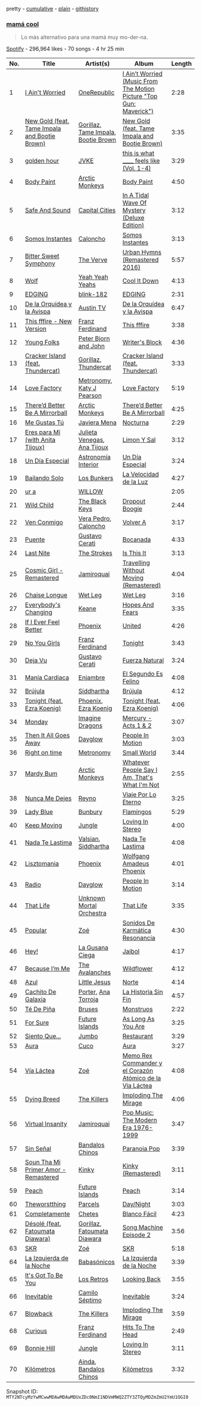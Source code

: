 pretty - [cumulative](/playlists/cumulative/37i9dQZF1DWVuraZzTY0LP.md) - [plain](/playlists/plain/37i9dQZF1DWVuraZzTY0LP) - [githistory](https://github.githistory.xyz/mackorone/spotify-playlist-archive/blob/main/playlists/plain/37i9dQZF1DWVuraZzTY0LP)

### [mamá cool](https://open.spotify.com/playlist/37i9dQZF1DWVuraZzTY0LP)

> Lo más alternativo para una mamá muy mo\-der\-na.

[Spotify](https://open.spotify.com/user/spotify) - 296,964 likes - 70 songs - 4 hr 25 min

| No. | Title | Artist(s) | Album | Length |
|---|---|---|---|---|
| 1 | [I Ain't Worried](https://open.spotify.com/track/4h9wh7iOZ0GGn8QVp4RAOB) | [OneRepublic](https://open.spotify.com/artist/5Pwc4xIPtQLFEnJriah9YJ) | [I Ain’t Worried \(Music From The Motion Picture "Top Gun: Maverick"\)](https://open.spotify.com/album/04PEOM6kIEeq9lRp1asNP2) | 2:28 |
| 2 | [New Gold \(feat\. Tame Impala and Bootie Brown\)](https://open.spotify.com/track/64dLd6rVqDLtkXFYrEUHIU) | [Gorillaz](https://open.spotify.com/artist/3AA28KZvwAUcZuOKwyblJQ), [Tame Impala](https://open.spotify.com/artist/5INjqkS1o8h1imAzPqGZBb), [Bootie Brown](https://open.spotify.com/artist/6GI3CJjT2bOnMfprCpjT1d) | [New Gold \(feat\. Tame Impala and Bootie Brown\)](https://open.spotify.com/album/4V9YFKLqZ5h8nQFTvDQscC) | 3:35 |
| 3 | [golden hour](https://open.spotify.com/track/5odlY52u43F5BjByhxg7wg) | [JVKE](https://open.spotify.com/artist/164Uj4eKjl6zTBKfJLFKKK) | [this is what \_\_\_\_ feels like \(Vol\. 1\-4\)](https://open.spotify.com/album/69AaAkdktFGnk9POmHENkT) | 3:29 |
| 4 | [Body Paint](https://open.spotify.com/track/11jRCxY01k9jvCdUru0EeP) | [Arctic Monkeys](https://open.spotify.com/artist/7Ln80lUS6He07XvHI8qqHH) | [Body Paint](https://open.spotify.com/album/0AtlEQ56o0yKOd9qM1EBp0) | 4:50 |
| 5 | [Safe And Sound](https://open.spotify.com/track/6Z8R6UsFuGXGtiIxiD8ISb) | [Capital Cities](https://open.spotify.com/artist/4gwpcMTbLWtBUlOijbVpuu) | [In A Tidal Wave Of Mystery \(Deluxe Edition\)](https://open.spotify.com/album/3WrufJir7I61NkvkDwxero) | 3:12 |
| 6 | [Somos Instantes](https://open.spotify.com/track/4zgVoY40iiq9XLu8V9Q9kb) | [Caloncho](https://open.spotify.com/artist/2z3KntXLyEF5Lvz1kpdBoA) | [Somos Instantes](https://open.spotify.com/album/4La0StHyt6pRXr85FXRxgH) | 3:13 |
| 7 | [Bitter Sweet Symphony](https://open.spotify.com/track/57iDDD9N9tTWe75x6qhStw) | [The Verve](https://open.spotify.com/artist/2cGwlqi3k18jFpUyTrsR84) | [Urban Hymns \(Remastered 2016\)](https://open.spotify.com/album/52AeC4gwbxDfFlLHgK1ByD) | 5:57 |
| 8 | [Wolf](https://open.spotify.com/track/4g3alZ0okNvZiOWW4pGUpw) | [Yeah Yeah Yeahs](https://open.spotify.com/artist/3TNt4aUIxgfy9aoaft5Jj2) | [Cool It Down](https://open.spotify.com/album/7ug0WdvzC2sLXTrtHUwNsj) | 4:13 |
| 9 | [EDGING](https://open.spotify.com/track/2wVWGFVkL5I3JGsoWBx2AZ) | [blink\-182](https://open.spotify.com/artist/6FBDaR13swtiWwGhX1WQsP) | [EDGING](https://open.spotify.com/album/0EspGdWdoWAxa5mBdQ5z55) | 2:31 |
| 10 | [De la Orquídea y la Avispa](https://open.spotify.com/track/2cWaaXZL5idipbPuJkfvH9) | [Austin TV](https://open.spotify.com/artist/5x0koyeJkLR4odx4gCD5lR) | [De la Orquídea y la Avispa](https://open.spotify.com/album/7L50tSXXmpzbpIDpNDyv5d) | 6:47 |
| 11 | [This fffire \- New Version](https://open.spotify.com/track/46gSk82duJtX3TTA182ruG) | [Franz Ferdinand](https://open.spotify.com/artist/0XNa1vTidXlvJ2gHSsRi4A) | [This fffire](https://open.spotify.com/album/4hUCtGcc0hRYXFhKSETlll) | 3:38 |
| 12 | [Young Folks](https://open.spotify.com/track/4dyx5SzxPPaD8xQIid5Wjj) | [Peter Bjorn and John](https://open.spotify.com/artist/6u11Qbko2N2hP4lTBYjX86) | [Writer's Block](https://open.spotify.com/album/5g4E06cxsFEMFE9hSekAt2) | 4:36 |
| 13 | [Cracker Island \(feat\. Thundercat\)](https://open.spotify.com/track/2W3ZpQg9i6lE6kmHbcdu9N) | [Gorillaz](https://open.spotify.com/artist/3AA28KZvwAUcZuOKwyblJQ), [Thundercat](https://open.spotify.com/artist/4frXpPxQQZwbCu3eTGnZEw) | [Cracker Island \(feat\. Thundercat\)](https://open.spotify.com/album/3488fiYQcGSfkKKpr3ttCD) | 3:33 |
| 14 | [Love Factory](https://open.spotify.com/track/6chIuYEKToP0M1vg0fXN95) | [Metronomy](https://open.spotify.com/artist/54QMjE4toDfiCryzYWCpXX), [Katy J Pearson](https://open.spotify.com/artist/6xBsaFua2lgAUlNv8Yh0nQ) | [Love Factory](https://open.spotify.com/album/0RZAwFJb7dAWACcbmfzBQ3) | 5:19 |
| 15 | [There’d Better Be A Mirrorball](https://open.spotify.com/track/0yowbJnnbTLpr99f9l1uba) | [Arctic Monkeys](https://open.spotify.com/artist/7Ln80lUS6He07XvHI8qqHH) | [There’d Better Be A Mirrorball](https://open.spotify.com/album/0ZUmodAwUq8cQJFvyibKwT) | 4:25 |
| 16 | [Me Gustas Tú](https://open.spotify.com/track/5rKuJ17ulyXWrqtLKS4sFM) | [Javiera Mena](https://open.spotify.com/artist/6c0qylj1D1gqcUUN2P8Ofp) | [Nocturna](https://open.spotify.com/album/5vU4ilAXgThxcO2wEuPuk3) | 2:29 |
| 17 | [Eres para Mí \(with Anita Tijoux\)](https://open.spotify.com/track/4m3vLNZkFAjm30XxPXf7E3) | [Julieta Venegas](https://open.spotify.com/artist/2QWIScpFDNxmS6ZEMIUvgm), [Ana Tijoux](https://open.spotify.com/artist/40JMTpVRUw90SrN4pFA6Mz) | [Limon Y Sal](https://open.spotify.com/album/1YhHEtOj1mhMz0769Fqa9Q) | 3:12 |
| 18 | [Un Día Especial](https://open.spotify.com/track/4EavV1ZnEKT4X3KlljYBsA) | [Astronomía Interior](https://open.spotify.com/artist/6PpHeERfTGHJnYErCOOdPY) | [Un Día Especial](https://open.spotify.com/album/5qKRtiCKf7vQ6RmAZ5qUAT) | 3:24 |
| 19 | [Bailando Solo](https://open.spotify.com/track/1wGNjZQoO4Ac5zotF3aZTb) | [Los Bunkers](https://open.spotify.com/artist/3RTAXX6KGdljBsOIupyZgT) | [La Velocidad de la Luz](https://open.spotify.com/album/7AihR949bXqDLbDfg5EZfG) | 4:27 |
| 20 | [ur a <stranger>](https://open.spotify.com/track/4OvlUfaJKuZ9aJVAJWmwyE) | [WILLOW](https://open.spotify.com/artist/3rWZHrfrsPBxVy692yAIxF) | [<COPINGMECHANISM>](https://open.spotify.com/album/0oMXn0MNLNyvB4iJPZXOuV) | 2:05 |
| 21 | [Wild Child](https://open.spotify.com/track/02bJ6uGeHKfNOhIc9qyA8e) | [The Black Keys](https://open.spotify.com/artist/7mnBLXK823vNxN3UWB7Gfz) | [Dropout Boogie](https://open.spotify.com/album/7LLyQJzyD56Avzk3uFzKUk) | 2:44 |
| 22 | [Ven Conmigo](https://open.spotify.com/track/1pmhavHQm3tVTObNNRcmAb) | [Vera Pedro](https://open.spotify.com/artist/2agXYMhipkDXIGmy5C158S), [Caloncho](https://open.spotify.com/artist/2z3KntXLyEF5Lvz1kpdBoA) | [Volver A](https://open.spotify.com/album/4T8bQZALNGcpVUXlBNKuYY) | 3:17 |
| 23 | [Puente](https://open.spotify.com/track/6gwaa6ElIixNTvu6RwkMyo) | [Gustavo Cerati](https://open.spotify.com/artist/1QOmebWGB6FdFtW7Bo3F0W) | [Bocanada](https://open.spotify.com/album/2rIdWbXPjcq8K7BCccBhhC) | 4:33 |
| 24 | [Last Nite](https://open.spotify.com/track/3SUusuA9jH1v6PVwtYMbdv) | [The Strokes](https://open.spotify.com/artist/0epOFNiUfyON9EYx7Tpr6V) | [Is This It](https://open.spotify.com/album/2k8KgmDp9oHrmu0MIj4XDE) | 3:13 |
| 25 | [Cosmic Girl \- Remastered](https://open.spotify.com/track/6y0Etr2KJr0sdcEp7ajoUK) | [Jamiroquai](https://open.spotify.com/artist/6J7biCazzYhU3gM9j1wfid) | [Travelling Without Moving \(Remastered\)](https://open.spotify.com/album/4yrrPNjd9RcqnuDnoEhlER) | 4:04 |
| 26 | [Chaise Longue](https://open.spotify.com/track/0nys6GusuHnjSYLW0PYYb7) | [Wet Leg](https://open.spotify.com/artist/2TwOrUcYnAlIiKmVQkkoSZ) | [Wet Leg](https://open.spotify.com/album/0r9awI5WRCZpwk0aVQ4bKO) | 3:16 |
| 27 | [Everybody's Changing](https://open.spotify.com/track/5hkdfA87RZvNaxl6XiveOA) | [Keane](https://open.spotify.com/artist/53A0W3U0s8diEn9RhXQhVz) | [Hopes And Fears](https://open.spotify.com/album/0qsT8HLvlWaSWIq8Rc95BI) | 3:35 |
| 28 | [If I Ever Feel Better](https://open.spotify.com/track/3AA8xNhDC0MpqwkGX3EP5V) | [Phoenix](https://open.spotify.com/artist/1xU878Z1QtBldR7ru9owdU) | [United](https://open.spotify.com/album/5MBUL8d9FAYCCMrogOFX68) | 4:26 |
| 29 | [No You Girls](https://open.spotify.com/track/4VP8QiCeaZq8BeTIUrMQOG) | [Franz Ferdinand](https://open.spotify.com/artist/0XNa1vTidXlvJ2gHSsRi4A) | [Tonight](https://open.spotify.com/album/6ppF24fU5pqbPrPuK5zVnS) | 3:43 |
| 30 | [Deja Vu](https://open.spotify.com/track/6WgUNHiMwJazeG4kWPAH1m) | [Gustavo Cerati](https://open.spotify.com/artist/1QOmebWGB6FdFtW7Bo3F0W) | [Fuerza Natural](https://open.spotify.com/album/51wepZm3YvZfvFxiu7D5F8) | 3:24 |
| 31 | [Manía Cardiaca](https://open.spotify.com/track/7rhKh1Ool2Yel5JXmiemZB) | [Enjambre](https://open.spotify.com/artist/1ZdhAl62G6ZlEKqIwUAfZR) | [El Segundo Es Felino](https://open.spotify.com/album/6MKWjtAaCgbK3AXFr8FMUe) | 4:08 |
| 32 | [Brújula](https://open.spotify.com/track/1VhoDw3C8fgncrOliUMmqo) | [Siddhartha](https://open.spotify.com/artist/2aqFBHOpM9uIgBpUsdq09x) | [Brújula](https://open.spotify.com/album/4SFSnrvdW1hIqUPR3qLobz) | 4:12 |
| 33 | [Tonight \(feat\. Ezra Koenig\)](https://open.spotify.com/track/4JvFNFTjEtZyEzh8w0YzHF) | [Phoenix](https://open.spotify.com/artist/1xU878Z1QtBldR7ru9owdU), [Ezra Koenig](https://open.spotify.com/artist/2nkAu4P6EVeQpXxiEhPTH6) | [Tonight \(feat\. Ezra Koenig\)](https://open.spotify.com/album/3FkF6yz6p8iM2TR18ODmtV) | 4:06 |
| 34 | [Monday](https://open.spotify.com/track/747LeNCUC3bF2h43E73rFh) | [Imagine Dragons](https://open.spotify.com/artist/53XhwfbYqKCa1cC15pYq2q) | [Mercury \- Acts 1 & 2](https://open.spotify.com/album/6yiXkzHvC0OTmhfDQOEWtS) | 3:07 |
| 35 | [Then It All Goes Away](https://open.spotify.com/track/7MzjD4Ayl07w0TRsYSqfCh) | [Dayglow](https://open.spotify.com/artist/6eJa3zG1QZLRB3xgRuyxbm) | [People In Motion](https://open.spotify.com/album/1ZhWoKlwX8xztzoLcFGiIs) | 3:03 |
| 36 | [Right on time](https://open.spotify.com/track/6JJ3UK1YfxO26iEiMWUHHj) | [Metronomy](https://open.spotify.com/artist/54QMjE4toDfiCryzYWCpXX) | [Small World](https://open.spotify.com/album/5CHaXCMeag2aPjo72Ib8Xj) | 3:44 |
| 37 | [Mardy Bum](https://open.spotify.com/track/3geFzA6VBSNZUTmV3bCry6) | [Arctic Monkeys](https://open.spotify.com/artist/7Ln80lUS6He07XvHI8qqHH) | [Whatever People Say I Am, That's What I'm Not](https://open.spotify.com/album/0ndGMh4twJNzPpr5XtHTR2) | 2:55 |
| 38 | [Nunca Me Dejes](https://open.spotify.com/track/3G9SwzJFPgFY7aDrD6KIPB) | [Reyno](https://open.spotify.com/artist/1pzRh5IWgNWNrxPBu9EFcU) | [Viaje Por Lo Eterno](https://open.spotify.com/album/7e0cQ2zBmwrqjsObmwkh5c) | 3:25 |
| 39 | [Lady Blue](https://open.spotify.com/track/492aSGsuE0dOOBKB66781Z) | [Bunbury](https://open.spotify.com/artist/4uqzzJg3ww5eH7IgGV7DMT) | [Flamingos](https://open.spotify.com/album/2MUTc0OJT6lOZCwifS1LyB) | 5:29 |
| 40 | [Keep Moving](https://open.spotify.com/track/4rf0IVQDFjr27T4sgah5Pf) | [Jungle](https://open.spotify.com/artist/59oA5WbbQvomJz2BuRG071) | [Loving In Stereo](https://open.spotify.com/album/3xuvOKpNqynROqZt8Tvcfh) | 4:00 |
| 41 | [Nada Te Lastima](https://open.spotify.com/track/707RJqFRGa41CeaxY8lz5d) | [Valsian](https://open.spotify.com/artist/4f8uwOhcAdzozAkqq6AEwa), [Siddhartha](https://open.spotify.com/artist/2aqFBHOpM9uIgBpUsdq09x) | [Nada Te Lastima](https://open.spotify.com/album/1jeyGW0WXEKoGBH6WlZMy2) | 4:08 |
| 42 | [Lisztomania](https://open.spotify.com/track/7fmJGzyvOcbh6UANsH8Cp6) | [Phoenix](https://open.spotify.com/artist/1xU878Z1QtBldR7ru9owdU) | [Wolfgang Amadeus Phoenix](https://open.spotify.com/album/0xG5b9nkWxKc5VTpo6Fq5I) | 4:01 |
| 43 | [Radio](https://open.spotify.com/track/53KTjvFbNcybDOxhdDRoio) | [Dayglow](https://open.spotify.com/artist/6eJa3zG1QZLRB3xgRuyxbm) | [People In Motion](https://open.spotify.com/album/1ZhWoKlwX8xztzoLcFGiIs) | 3:14 |
| 44 | [That Life](https://open.spotify.com/track/5z0Wa1EiCoaUafx83WszRY) | [Unknown Mortal Orchestra](https://open.spotify.com/artist/1LeVJ5GPeYDOVUjxx1y7Rp) | [That Life](https://open.spotify.com/album/0JrBO42BQFg0t47H1llw4N) | 3:35 |
| 45 | [Popular](https://open.spotify.com/track/3uEx77R6b16SAltboKfQjh) | [Zoé](https://open.spotify.com/artist/6IdtcAwaNVAggwd6sCKgTI) | [Sonidos De Karmática Resonancia](https://open.spotify.com/album/4a9Zz5WbFy2guHD98gHEyO) | 4:30 |
| 46 | [Hey!](https://open.spotify.com/track/4f3M1o9elhV6gma79EoVRp) | [La Gusana Ciega](https://open.spotify.com/artist/4bx914GWsNvshDzfYNSKjY) | [Jaibol](https://open.spotify.com/album/1iLGWwqCD5NVbI81y5xFPM) | 4:17 |
| 47 | [Because I’m Me](https://open.spotify.com/track/3f3HHRPF5vAo90GwdpDMaQ) | [The Avalanches](https://open.spotify.com/artist/3C8RpaI3Go0yFF9whvKoED) | [Wildflower](https://open.spotify.com/album/0j0djiGxLnBiW7meVc2PER) | 4:12 |
| 48 | [Azul](https://open.spotify.com/track/3V4TnrGeVCxB2TLZ2pZQYO) | [Little Jesus](https://open.spotify.com/artist/5p1ARDx76hnOXoeigLIKit) | [Norte](https://open.spotify.com/album/3ccENIV5z7jcA7MFTz3Tfw) | 4:14 |
| 49 | [Cachito De Galaxia](https://open.spotify.com/track/6T0ATRfwd6t1xEuVS2hgGN) | [Porter](https://open.spotify.com/artist/7eBQrhxTHcor6gcbcLhqE5), [Ana Torroja](https://open.spotify.com/artist/5YekZn3GGnPIURNA6RG124) | [La Historia Sin Fin](https://open.spotify.com/album/6k6jrCUKBeZflALDUS8UF3) | 4:57 |
| 50 | [Té De Piña](https://open.spotify.com/track/1oWmADHtpjSRWFGI6OPC67) | [Bruses](https://open.spotify.com/artist/5bRLeMl4Tnozmg9wR1pY7y) | [Monstruos](https://open.spotify.com/album/5eBqDH63grduGAMyVGiYRe) | 2:22 |
| 51 | [For Sure](https://open.spotify.com/track/7EtMa8eHEOfvh1ANRHQ9uh) | [Future Islands](https://open.spotify.com/artist/1WvvwcQx0tj6NdDhZZ2zZz) | [As Long As You Are](https://open.spotify.com/album/0Xb7fY98lbfsGdo9OdbC9W) | 3:25 |
| 52 | [Siento Que...](https://open.spotify.com/track/1VtBjpwh6xdRPDy20Uln3W) | [Jumbo](https://open.spotify.com/artist/55qSbU11psT1e0HlLaTZPB) | [Restaurant](https://open.spotify.com/album/5zU7tsXAkoLAdc1Un5j96c) | 3:29 |
| 53 | [Aura](https://open.spotify.com/track/3FcNx0xneevygzqjZaSDIo) | [Cuco](https://open.spotify.com/artist/2Tglaf8nvDzwSQnpSrjLHP) | [Aura](https://open.spotify.com/album/1i3MA9Eamgjk3SKYFo0zdn) | 3:27 |
| 54 | [Vía Láctea](https://open.spotify.com/track/1nquycJ4zLhrT23rwtH5Wj) | [Zoé](https://open.spotify.com/artist/6IdtcAwaNVAggwd6sCKgTI) | [Memo Rex Commander y el Corazón Atómico de la Vía Láctea](https://open.spotify.com/album/1aHxOwnGJWLSB2KfiUPoZG) | 4:08 |
| 55 | [Dying Breed](https://open.spotify.com/track/0SieiDcGvj8cZ0K4hcT3Zd) | [The Killers](https://open.spotify.com/artist/0C0XlULifJtAgn6ZNCW2eu) | [Imploding The Mirage](https://open.spotify.com/album/1uROBP2G4MP0O4w1v5Cpbg) | 4:06 |
| 56 | [Virtual Insanity](https://open.spotify.com/track/24SUWisv2lYQiB3bVpE1sn) | [Jamiroquai](https://open.spotify.com/artist/6J7biCazzYhU3gM9j1wfid) | [Pop Music: The Modern Era 1976\-1999](https://open.spotify.com/album/0Jh7XIEQrNQAXm7a6hbJ1h) | 3:47 |
| 57 | [Sin Señal](https://open.spotify.com/track/4CA5GAc6d6zM2ft0MbQ1BW) | [Bandalos Chinos](https://open.spotify.com/artist/0wn2qDKzeFlhjRUtJAwJjp) | [Paranoia Pop](https://open.spotify.com/album/7oKpkZ7JZqjK4GP5cyKCyV) | 3:39 |
| 58 | [Soun Tha Mi Primer Amor \- Remastered](https://open.spotify.com/track/1ABzvnkHLpLaIN7VlB00LJ) | [Kinky](https://open.spotify.com/artist/4WOIfFwyvx22jM0eg2fpKv) | [Kinky \(Remastered\)](https://open.spotify.com/album/0EuvehvpSxGl1Q3GJ0p6pI) | 3:11 |
| 59 | [Peach](https://open.spotify.com/track/44Y47AT30lSl5iPMZr6o83) | [Future Islands](https://open.spotify.com/artist/1WvvwcQx0tj6NdDhZZ2zZz) | [Peach](https://open.spotify.com/album/31HPnd8Ss99acJ0MrHBQvu) | 3:14 |
| 60 | [Theworstthing](https://open.spotify.com/track/0EvZksFiDpboeG4UVaIvJa) | [Parcels](https://open.spotify.com/artist/3oKRxpszQKUjjaHz388fVA) | [Day/Night](https://open.spotify.com/album/2FJj7NVoRCAwjFus0O1BXd) | 3:03 |
| 61 | [Completamente](https://open.spotify.com/track/3c3XE8e9fG7VLoW4GNsiNY) | [Chetes](https://open.spotify.com/artist/5sIuOfUs74K1zFv5BqVaQY) | [Blanco Fácil](https://open.spotify.com/album/4ZM6L5xUvFPT74pOw6KmNt) | 4:23 |
| 62 | [Désolé \(feat\. Fatoumata Diawara\)](https://open.spotify.com/track/1lPjbmk2TylddPKESSIBfm) | [Gorillaz](https://open.spotify.com/artist/3AA28KZvwAUcZuOKwyblJQ), [Fatoumata Diawara](https://open.spotify.com/artist/4G5ZJny3HvX6Il7eHVfnNC) | [Song Machine Episode 2](https://open.spotify.com/album/5xbq27ybQPAC8IiLtbHNxN) | 3:56 |
| 63 | [SKR](https://open.spotify.com/track/4UShyGW0d8C8j8npDZ8img) | [Zoé](https://open.spotify.com/artist/6IdtcAwaNVAggwd6sCKgTI) | [SKR](https://open.spotify.com/album/5lat79fNUWI7gyQlx6yFka) | 5:18 |
| 64 | [La Izquierda de la Noche](https://open.spotify.com/track/7ckFZJx6PYjb3P9mc8PNQl) | [Babasónicos](https://open.spotify.com/artist/2F9pvj94b52wGKs0OqiNi2) | [La Izquierda de la Noche](https://open.spotify.com/album/5l2XPMJy6oB4BiRcYxEp8S) | 3:39 |
| 65 | [It's Got To Be You](https://open.spotify.com/track/3EytmMZxK0woRgbh2NxenS) | [Los Retros](https://open.spotify.com/artist/0qraFJK6boYSp4ZMMX4PzG) | [Looking Back](https://open.spotify.com/album/7dPHUYbBBUfMj6LDD2Ui7Z) | 3:55 |
| 66 | [Inevitable](https://open.spotify.com/track/1gptFG7KprUHogyVXLZytK) | [Camilo Séptimo](https://open.spotify.com/artist/6hQHiviB4JUWVmfykjYzcB) | [Inevitable](https://open.spotify.com/album/2v0nWKYp3INzkGDRTQBqQa) | 3:24 |
| 67 | [Blowback](https://open.spotify.com/track/7aZ1Grktl7RBHLwxem7DE7) | [The Killers](https://open.spotify.com/artist/0C0XlULifJtAgn6ZNCW2eu) | [Imploding The Mirage](https://open.spotify.com/album/1uROBP2G4MP0O4w1v5Cpbg) | 3:59 |
| 68 | [Curious](https://open.spotify.com/track/3v6r9OEOEyzecbwmvSNCmK) | [Franz Ferdinand](https://open.spotify.com/artist/0XNa1vTidXlvJ2gHSsRi4A) | [Hits To The Head](https://open.spotify.com/album/1NKpK2wzsNlIf59OvO2RVb) | 2:49 |
| 69 | [Bonnie Hill](https://open.spotify.com/track/4R77PNllrdwsvTRTx66BQn) | [Jungle](https://open.spotify.com/artist/59oA5WbbQvomJz2BuRG071) | [Loving In Stereo](https://open.spotify.com/album/3xuvOKpNqynROqZt8Tvcfh) | 3:11 |
| 70 | [Kilómetros](https://open.spotify.com/track/6fAToGuBw5lPlWvzdzGyYx) | [Ainda](https://open.spotify.com/artist/3eZXi1et2XpXPD7PoUDDzE), [Bandalos Chinos](https://open.spotify.com/artist/0wn2qDKzeFlhjRUtJAwJjp) | [Kilómetros](https://open.spotify.com/album/4yitWO4wI8bRLSSIZ74E0L) | 3:32 |

Snapshot ID: `MTY2NTcyMzYwMCwwMDAwMDAwMDUxZDc0NmI1NDVmMWQ2ZTY3ZTQyMDZmZmU2YmU1OGI0`
